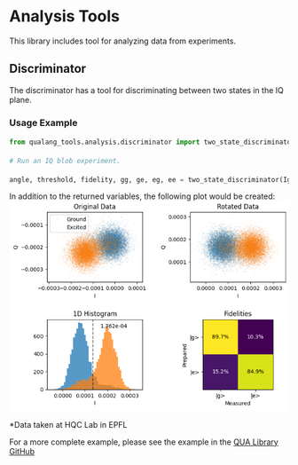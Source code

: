 # Analysis Tools
This library includes tool for analyzing data from experiments. 

## Discriminator

The discriminator has a tool for discriminating between two states in the IQ plane.

### Usage Example

```python
from qualang_tools.analysis.discriminator import two_state_discriminator

# Run an IQ blob experiment.

angle, threshold, fidelity, gg, ge, eg, ee = two_state_discriminator(Ig, Qg, Ie, Qe, b_print=True, b_plot=True)
```

In addition to the returned variables, the following plot would be created:
![IQ Blobs](IQ.png)

*Data taken at HQC Lab in EPFL

For a more complete example, please see the example in the [QUA Library GitHub](https://github.com/qua-platform/qua-libs/blob/main/Quantum-Control-Applications/Superconducting/Single%20Fixed%20Transmon/IQ_blobs.py)